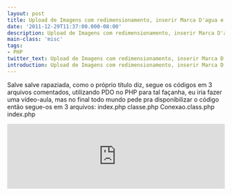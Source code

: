 ```yaml
---
layout: post
title: Upload de Imagens com redimensionamento, inserir Marca D'agua e salvar no banco  ...
date: '2011-12-29T11:37:00.000-08:00'
description: Upload de Imagens com redimensionamento, inserir Marca D'agua e salvar no banco  com
main-class: 'misc'
tags:
- PHP
twitter_text: Upload de Imagens com redimensionamento, inserir Marca D'agua e salvar no banco com
introduction: Upload de Imagens com redimensionamento, inserir Marca D'agua e salvar no banco com
---
```

Salve salve rapaziada, como o próprio título diz, segue os códigos em 3 arquivos comentados, utilizando PDO no PHP para tal façanha, eu iria fazer uma vídeo-aula, mas no final todo mundo pede pra disponibilizar o código então segue-os em 3 arquivos:
index.php
classe.php
Conexao.class.php
index.php
<iframe src="http://pastebin.com/embed_iframe.php?i=4sGHrL8A" style="border: none; width: 100%;"><iframe>
classe.php
<iframe src="http://pastebin.com/embed_iframe.php?i=eC0QpCsQ" style="border:none;width:100%"><iframe>
Conexao.class.php
<iframe src="http://pastebin.com/embed_iframe.php?i=iR0DuUEm" style="border:none;width:100%"><iframe>
É isso aê e até a próxima!
